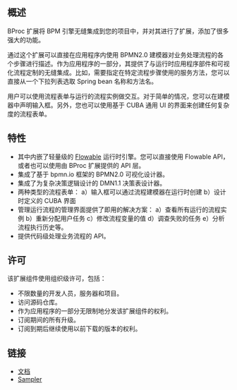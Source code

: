 ## 概述

BProc 扩展将 BPM 引擎无缝集成到您的项目中，并对其进行了扩展，添加了很多强大的功能。

通过这个扩展可以直接在应用程序内使用 BPMN2.0 建模器对业务处理流程的各个步骤进行描述。作为应用程序的一部分，其提供了与运行时应用程序部件和可视化流程定制的无缝集成。比如，需要指定在特定流程步骤使用的服务方法，您可以直接从一个下拉列表选取 Spring bean 名称和方法名。

用户可以使用流程表单与运行的流程实例做交互。对于简单的情况，您可以在建模器中声明输入框。另外，您也可以使用基于 CUBA 通用 UI 的界面来创建任何复杂度的流程表单。

## 特性

- 其中内嵌了轻量级的 [Flowable](https://flowable.org/) 运行时引擎。您可以直接使用 Flowable API，或者也可以使用由 BProc 扩展提供的 API 层。
- 集成了基于 bpmn.io 框架的 BPMN2.0 可视化设计器。
- 集成了为复杂决策逻辑设计的 DMN1.1 决策表设计器。
- 两种类型的流程表单：
   a）输入框可以通过流程建模器在运行时创建
   b）设计时定义的 CUBA 界面
- 管理运行流程的管理界面提供了即用的解决方案：
   a）查看所有运行的流程实例
   b）重新分配用户任务
   c）修改流程变量的值
   d）调查失败的任务
   e）分析流程执行历史等。
- 提供代码级处理业务流程的 API。

## 许可

该扩展组件使用组织级许可，包括：

* 不限数量的开发人员，服务器和项目。
* 访问源码仓库。
* 作为应用程序的一部分无限制地分发该扩展组件的权利。
* 订阅期间的所有升级。
* 订阅到期后继续使用以前下载的版本的权利。

## 链接

- [文档](https://doc.cuba-platform.com/bproc-1.1/)
- [Sampler](https://github.com/cuba-labs/bproc-sampler)
